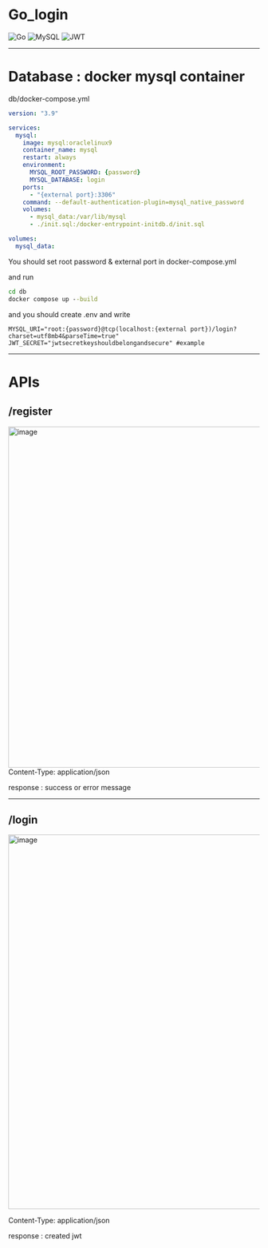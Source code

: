 # Go_login

![Go](https://img.shields.io/badge/go-%2300ADD8.svg?style=for-the-badge&logo=go&logoColor=white)
![MySQL](https://img.shields.io/badge/mysql-4479A1.svg?style=for-the-badge&logo=mysql&logoColor=white)
![JWT](https://img.shields.io/badge/JWT-black?style=for-the-badge&logo=JSON%20web%20tokens)

---
# Database : docker mysql container

db/docker-compose.yml
``` yaml
version: "3.9"

services:
  mysql:
    image: mysql:oraclelinux9
    container_name: mysql
    restart: always
    environment:
      MYSQL_ROOT_PASSWORD: {password}
      MYSQL_DATABASE: login
    ports:
      - "{external port}:3306"
    command: --default-authentication-plugin=mysql_native_password
    volumes:
      - mysql_data:/var/lib/mysql
      - ./init.sql:/docker-entrypoint-initdb.d/init.sql

volumes:
  mysql_data:

```
You should set root password & external port in docker-compose.yml

and run

```cmd
cd db
docker compose up --build
```

and you should create .env and write

```
MYSQL_URI="root:{password}@tcp(localhost:{external port})/login?charset=utf8mb4&parseTime=true"
JWT_SECRET="jwtsecretkeyshouldbelongandsecure" #example
```

---

# APIs

## /register
<img width="1519" height="683" alt="image" src="https://github.com/user-attachments/assets/a44aa008-8e34-440b-ac18-b00344647b17" />
Content-Type: application/json

response : success or error message

---

## /login
<img width="1533" height="750" alt="image" src="https://github.com/user-attachments/assets/b8225cd2-7a87-4aab-963d-038f88cdc434" />

Content-Type: application/json

response : created jwt
